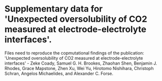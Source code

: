 # Supplementary data for 'Unexpected oversolubility of CO2 measured at electrode-electrolyte interfaces'.

Files need to reproduce the copmutational findings of the publication: 'Unexpected oversolubility of CO2 measured at electrode-electrolyte interfaces' - Zeke Coady, Samuel G. H. Brookes, Zhaohan Shen, Benjamin J. Rhodes,
Grace Mapstone, Zhen Xu, Wei Yu, Hirotomo Nishihara, Christoph Schran, Angelos Michaelides, and Alexander C. Forse.
